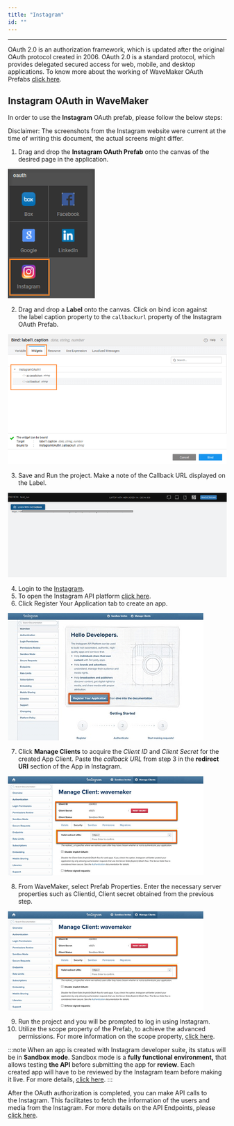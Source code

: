 ```yaml
---
title: "Instagram"
id: ""
---
```

---

OAuth 2.0 is an authorization framework, which is updated after the original OAuth protocol created in 2006. OAuth 2.0 is a standard protocol, which provides delegated secured access for web, mobile, and desktop applications. To know more about the working of WaveMaker OAuth Prefabs [click here](/learn/app-development/widgets/prefab/oauth-prefabs/).

## Instagram OAuth in WaveMaker

In order to use the **Instagram** OAuth prefab, please follow the below steps:

Disclaimer: The screenshots from the Instagram website were current at the time of writing this document, the actual screens might differ.

1. Drag and drop the **Instagram OAuth Prefab** onto the canvas of the desired page in the application. 

[![](/learn/assets/Instagram_Prefab.png)](/learn/assets/Instagram_Prefab.png)

2. Drag and drop a **Label** onto the canvas. Click on bind icon against the label caption property to the `callbackurl` property of the Instagram OAuth Prefab. 

[![](/learn/assets/instagram_bind.png)](/learn/assets/instagram_bind.png)

3. Save and Run the project. Make a note of the Callback URL displayed on the Label. 

[![](/learn/assets/instagram_URI.png)](/learn/assets/instagram_URI.png)

4. Login to the [Instagram](http://www.instagram.com/).
5. To open the Instagram API platform [click here](https://www.instagram.com/developer/).
6. Click Register Your Application tab to create an app. 

[![](/learn/assets/instagram_register.png)](/learn/assets/instagram_register.png)

7. Click **Manage Clients** to acquire the _Client ID_ and _Client Secret_ for the created App Client. Paste the _callback URL_ from step 3 in the **redirect URI** section of the App in Instagram. 

[![](/learn/assets/instagram_ClientID.png)](/learn/assets/instagram_ClientID.png)

8. From WaveMaker, select Prefab Properties. Enter the necessary server properties such as Clientid, Client secret obtained from the previous step. 

[![](/learn/assets/instagram_ClientID-1.png)](/learn/assets/instagram_ClientID-1.png)

9. Run the project and you will be prompted to log in using Instagram.
10. Utilize the scope property of the Prefab, to achieve the advanced permissions. For more information on the scope property, [click here](https://www.instagram.com/developer/authorization/).

:::note
When an app is created with Instagram developer suite, its status will be in **Sandbox mode**. Sandbox mode is a **fully functional environment,** that allows testing **the API** before submitting the app for **review**. Each created app will have to be reviewed by the Instagram team before making it live. For more details, [click here](https://www.instagram.com/developer/sandbox/).
:::

After the OAuth authorization is completed, you can make API calls to the Instagram. This facilitates to fetch the information of the users and media from the Instagram. For more details on the API Endpoints, please [click here](https://www.instagram.com/developer/endpoints/).

